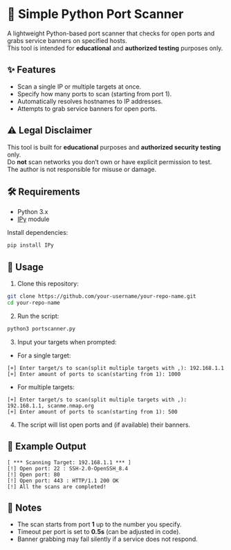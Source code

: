 # 🔎 Simple Python Port Scanner

A lightweight Python-based port scanner that checks for open ports and grabs service banners on specified hosts.  
This tool is intended for **educational** and **authorized testing** purposes only.

## ✨ Features

- Scan a single IP or multiple targets at once.
- Specify how many ports to scan (starting from port 1).
- Automatically resolves hostnames to IP addresses.
- Attempts to grab service banners for open ports.

## ⚠️ Legal Disclaimer
This tool is built for **educational** purposes and **authorized security testing** only.  
Do **not** scan networks you don’t own or have explicit permission to test.  
The author is not responsible for misuse or damage.

## 🛠️ Requirements

- Python 3.x
- [IPy](https://pypi.org/project/IPy/) module  

Install dependencies:

```bash
pip install IPy
```

## 🚀 Usage

1. Clone this repository:

```bash
git clone https://github.com/your-username/your-repo-name.git
cd your-repo-name
```

2. Run the script:

```bash
python3 portscanner.py
```

3. Input your targets when prompted:  

- For a single target:

```
[+] Enter target/s to scan(split multiple targets with ,): 192.168.1.1
[+] Enter amount of ports to scan(starting from 1): 1000
```

- For multiple targets:

```
[+] Enter target/s to scan(split multiple targets with ,): 192.168.1.1, scanme.nmap.org
[+] Enter amount of ports to scan(starting from 1): 500
```

4. The script will list open ports and (if available) their banners.

## 📄 Example Output

```
[ *** Scanning Target: 192.168.1.1 *** ]
[!] Open port: 22 : SSH-2.0-OpenSSH_8.4
[!] Open port: 80
[!] Open port: 443 : HTTP/1.1 200 OK
[!] All the scans are completed!
```

## 📝 Notes

- The scan starts from port **1** up to the number you specify.
- Timeout per port is set to **0.5s** (can be adjusted in code).
- Banner grabbing may fail silently if a service does not respond.
